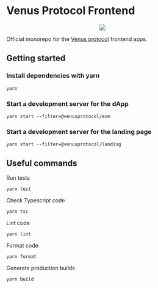 # Venus Protocol Frontend

<p align="center">
  <img src="https://venus.io/share.png">
</p>

Official monorepo for the [Venus protocol](https://venus.io) frontend apps.

## Getting started

### Install dependencies with yarn

```ssh
yarn
```

### Start a development server for the dApp

```ssh
yarn start --filter=@venusprotocol/evm
```

### Start a development server for the landing page

```ssh
yarn start --filter=@venusprotocol/landing
```

## Useful commands

Run tests

```ssh
yarn test
```

Check Typescript code

```ssh
yarn tsc
```

Lint code

```ssh
yarn lint
```

Format code

```
yarn format
```

Generate production builds

```ssh
yarn build
```

